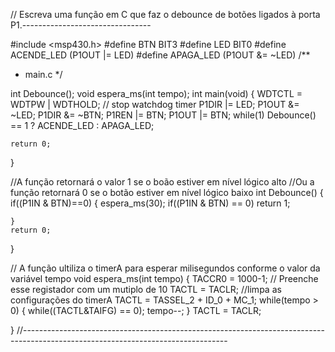 
// Escreva uma função em C que faz o debounce de botões ligados à porta P1.--------------------------------


#include <msp430.h> 
#define BTN BIT3
#define LED BIT0
#define ACENDE_LED (P1OUT |= LED)
#define APAGA_LED (P1OUT &= ~LED)
/**
 * main.c
 */

int Debounce();
void espera_ms(int tempo);
int main(void)
{
	WDTCTL = WDTPW | WDTHOLD;	// stop watchdog timer
	P1DIR |= LED;
	P1OUT &= ~LED;
	P1DIR &= ~BTN;
	P1REN |= BTN;
	P1OUT |= BTN;
	while(1)
	 Debounce() == 1 ? ACENDE_LED : APAGA_LED;

	return 0;
}


//A função retornará o valor 1 se o boão estiver em nível lógico alto
//Ou a função retornará 0 se o botão estiver em nível lógico baixo
int Debounce()
{
    if((P1IN & BTN)==0)
    {
        espera_ms(30);
        if((P1IN & BTN) == 0)
            return 1;

    }
    return 0;
}

// A função ultiliza o timerA para esperar milisegundos conforme o valor da variável tempo
void espera_ms(int tempo)
{
    TACCR0 = 1000-1; // Preenche esse registador com um mutiplo de 10
    TACTL = TACLR; //limpa as configurações do timerA
    TACTL = TASSEL_2 + ID_0 + MC_1;
   while(tempo > 0)
    {
       while((TACTL&TAIFG) == 0);
       tempo--;
    }
   TACTL = TACLR;

}
//---------------------------------------------------------------------------------------------------------------------------------

